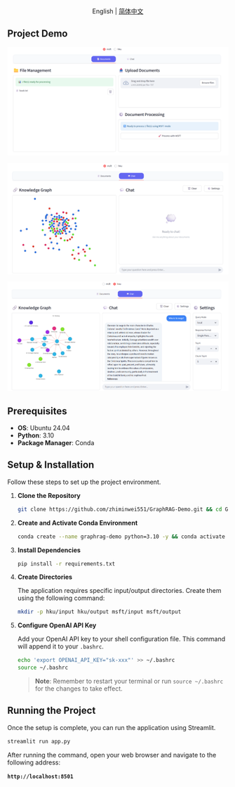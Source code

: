 <div align="center">
    English | <a href="README-zh.md">简体中文</a>
</div>

## Project Demo

![documents_demo](README.assets/documents_demo.png)

![chat_demo](README.assets/chat_demo.png)

![subgraph_demo](README.assets/subgraph_demo.png)

## Prerequisites

- **OS**: Ubuntu 24.04
- **Python**: 3.10
- **Package Manager**: Conda

## Setup & Installation

Follow these steps to set up the project environment.

1.  **Clone the Repository**

    ```bash
    git clone https://github.com/zhiminwei551/GraphRAG-Demo.git && cd GraphRAG-Demo
    ```

2.  **Create and Activate Conda Environment**

    ```bash
    conda create --name graphrag-demo python=3.10 -y && conda activate graphrag-demo
    ```

3.  **Install Dependencies**

    ```bash
    pip install -r requirements.txt
    ```

4.  **Create Directories**

    The application requires specific input/output directories. Create them using the following command:

    ```bash
    mkdir -p hku/input hku/output msft/input msft/output
    ```

5.  **Configure OpenAI API Key**

    Add your OpenAI API key to your shell configuration file. This command will append it to your `.bashrc`.

    ```bash
    echo 'export OPENAI_API_KEY="sk-xxx"' >> ~/.bashrc
    source ~/.bashrc
    ```
    
    > **Note**: Remember to restart your terminal or run `source ~/.bashrc` for the changes to take effect.

## Running the Project

Once the setup is complete, you can run the application using Streamlit.

```bash
streamlit run app.py
```

After running the command, open your web browser and navigate to the following address:

**`http://localhost:8501`**

